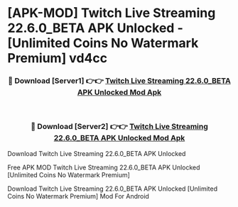 # [APK-MOD] Twitch  Live Streaming 22.6.0_BETA APK Unlocked - [Unlimited Coins No Watermark Premium] vd4cc



<div align="center">
<h3>🔴 Download [Server1] 👉👉 <a href="https://momento.my/?title=Twitch__Live_Streaming_22.6.0_BETA_APK_Unlocked">Twitch  Live Streaming 22.6.0_BETA APK Unlocked Mod Apk</a></h3><br>

<h3>🔴 Download [Server2] 👉👉 <a href="https://momento.my/?title=Twitch__Live_Streaming_22.6.0_BETA_APK_Unlocked">Twitch  Live Streaming 22.6.0_BETA APK Unlocked Mod Apk</a></h3>
</div>



Download Twitch  Live Streaming 22.6.0_BETA APK Unlocked 

Free APK MOD Twitch  Live Streaming 22.6.0_BETA APK Unlocked [Unlimited Coins No Watermark Premium]

Download Twitch  Live Streaming 22.6.0_BETA APK Unlocked [Unlimited Coins No Watermark Premium] Mod For Android
